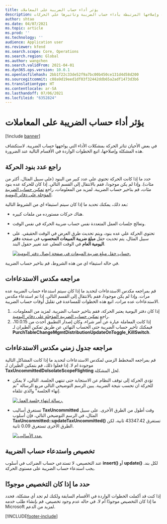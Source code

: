 ```yaml
---
title: يؤثر أداء حساب الضريبة على المعاملات
description: يوفر هذا الموضوع معلومات استكشاف الأخطاء وإصلاحها المرتبطة بأداء حساب الضريبة وتاثيرها علي الحركات.
author: shtao
ms.date: 04/07/2021
ms.topic: article
ms.prod: ''
ms.technology: ''
audience: Application user
ms.reviewer: kfend
ms.search.scope: Core, Operations
ms.search.region: Global
ms.author: wangchen
ms.search.validFrom: 2021-04-01
ms.dyn365.ops.version: 10.0.1
ms.openlocfilehash: 2bb1f22c33de52f9a7bc00b450ce131d4d58d200
ms.sourcegitcommit: c08a9d19eed1df03f32442ddb65a2adf1473d3b6
ms.translationtype: HT
ms.contentlocale: ar-SA
ms.lasthandoff: 07/06/2021
ms.locfileid: "6352824"
---
```

# <a name="tax-calculation-performance-affects-transactions"></a>يؤثر أداء حساب الضريبة على المعاملات

[!include [banner](../includes/banner.md)]

في بعض الأحيان تتاثر الحركة بمشكلات الأداء التي يواجهها حساب الضريبة. لاستكشاف هذه المشكلة وإصلاحها، اتبع الخطوات الواردة في الأقسام التالية عند الضرورة.

## <a name="review-the-transaction-line-count"></a>راجع عدد بنود الحركة

حدد ما إذا كانت الحركة تحتوي علي عدد كبير من البنود (علي سبيل المثال، أكثر من مئات). وإذا لم يكن موجودا، فقم بالانتقال إلى القسم التالي. إذا كان للحركة عده بنود مئات، قم بتاخير حساب الضريبة. لمزيد من المعلومات، راجع [تمكين حساب الضريبة المؤجلة على دفاتر اليومية](enable-delayed-tax-calculation.md). 

بعد ذلك، يمكنك تحديد ما إذا كان سيتم استيفاء اي من الشروط التالية:

- هناك حركات مستورده من ملفات كبيره.
- وتعالج جلسات العمل المتعددة نفس حساب ضريبة الحركة في نفس الوقت.
- تحتوي الحركة علي عده بنود، ويتم تحديث طرق العرض في الوقت الحقيقي. على سبيل المثال، يتم تحديث حقل **مبلغ ضريبة المبيعات المحسوب** في صفحة **دفتر اليومية العام** في الوقت الفعلي عند تغيير حقول البند.

   [![حساب حقل مبلغ ضريبة المبيعات في صفحة إيصال دفتر اليومية.](./media/tax-calculation-bad-performance-impacts-transaction-Picture1.png)](./media/tax-calculation-bad-performance-impacts-transaction-Picture1.png)

في حاله استيفاء اي من هذه الشروط، قم بتاخير حساب الضريبة.

## <a name="review-the-call-stack"></a>مراجعه مكدس الاستدعاءات

قم بمراجعه مكدس الاستدعاءات لتحديد ما إذا كان سيتم استدعاء حساب الضريبة عده مرات. وإذا لم يكن موجودا، فقم بالانتقال إلى القسم التالي. إذا تم استدعاء مكدس الاستدعاءات عده مرات، اتبع هذه الخطوات للمساعدة في تقليل أوقات حساب الضريبة.

1. إذا كان دفتر اليومية يعتبر الحركة، فقم بتاخير حساب الضريبة. لمزيد من المعلومات، راجع [تمكين حساب الضريبة المؤجلة على دفاتر اليومية](enable-delayed-tax-calculation.md).
2. إذا كانت المعاملة عبارة عن أمر شراء، وكان إصدار التطبيق أحدث من 10.0.15، فيمكنك تأخير حساب الضريبة حتى الحساب النهائي عن طريق تمكين الطيران لـ **PurchTableChangeMgmtDistributionUpdateOnToggle_KillSwitch**.

## <a name="review-the-call-stack-timeline"></a>مراجعه جدول زمني مكدس الاستدعاءات

قم بمراجعه المخطط الزمني لمكدس الاستدعاءات لتحديد ما إذا كانت المشاكل التالية موجودة ام لا. إذا فعلوا ذلك، قم بتمكين الطيران لـ **TaxUncommittedDoIsolateScopeFlighting** لحل المشكلة.

- تؤدي الحركة إلى توقف النظام عن الاستجابة حتى تنتهي الجلسة. التالي، لا يمكن للحركة ان تحسب نتيجة الضريبة. يبين الرسم التوضيحي التالي مربع الرسالة "تم إنهاء الجلسة" والذي تتلقاه.

    [![رسالة انتهاء جلسة العمل.](./media/tax-calculation-bad-performance-impacts-transaction-Picture2.png)](./media/tax-calculation-bad-performance-impacts-transaction-Picture2.png)

- تستغرق أساليب **TaxUncommitted** وقت أطول من الطرق الأخرى. على سبيل المثال، في الرسم التوضيحي التالي، فإن أسلوب **TaxUncommitted::updateTaxUncommitted()** تستغرق 43347.42 ثانية، لكن الطرق الأخرى تستغرق 0.09 ثانية.

    [![مدد الأساليب.](./media/tax-calculation-bad-performance-impacts-transaction-Picture3.png)](./media/tax-calculation-bad-performance-impacts-transaction-Picture3.png)

## <a name="customizing-and-calling-tax-calculation"></a>تخصيص واستدعاء حساب الضريبة

عند التخصيص، لا تستدعي حساب الضرائب في أسلوب **insert()** أو **update()** لكل بند. يجب استدعاء حساب الضريبة على مستوى الحركة.

## <a name="determine-whether-customization-exists"></a>حدد ما إذا كان التخصيص موجودًا

إذا كنت قد أكملت الخطوات الواردة في الأقسام السابقة ولكنك لم تجد أي مشكلة، فحدد ما إذا كان التخصيص موجودًا أم لا. في حاله عدم وجود تخصيص، قم بإنشاء طلب خدمه Microsoft لمزيد من الدعم.

[!INCLUDE[footer-include](../../includes/footer-banner.md)]
